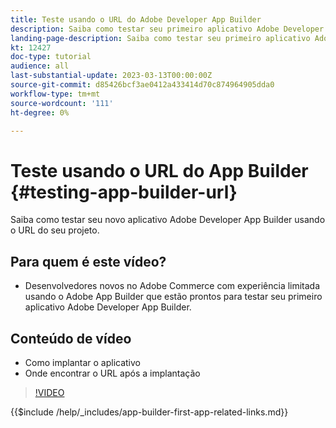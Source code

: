 ```yaml
---
title: Teste usando o URL do Adobe Developer App Builder
description: Saiba como testar seu primeiro aplicativo Adobe Developer App Builder pelo URL fornecido do App Builder para o seu projeto.
landing-page-description: Saiba como testar seu primeiro aplicativo Adobe Developer App Builder pelo URL fornecido em seu projeto.
kt: 12427
doc-type: tutorial
audience: all
last-substantial-update: 2023-03-13T00:00:00Z
source-git-commit: d85426bcf3ae0412a433414d70c874964905dda0
workflow-type: tm+mt
source-wordcount: '111'
ht-degree: 0%

---
```



# Teste usando o URL do App Builder {#testing-app-builder-url}

Saiba como testar seu novo aplicativo Adobe Developer App Builder usando o URL do seu projeto.

## Para quem é este vídeo?

* Desenvolvedores novos no Adobe Commerce com experiência limitada usando o Adobe App Builder que estão prontos para testar seu primeiro aplicativo Adobe Developer App Builder.

## Conteúdo de vídeo

* Como implantar o aplicativo
* Onde encontrar o URL após a implantação

>[!VIDEO](https://video.tv.adobe.com/v/3416664?quality=12&learn=on)

{{$include /help/_includes/app-builder-first-app-related-links.md}}
